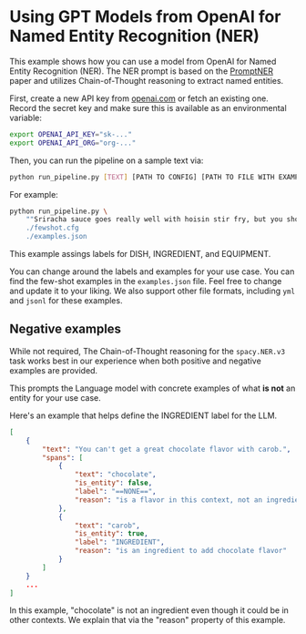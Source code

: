 # Using GPT Models from OpenAI for Named Entity Recognition (NER)

This example shows how you can use a model from OpenAI for Named Entity Recognition (NER). The NER prompt is based on the [PromptNER](https://arxiv.org/abs/2305.15444) paper and utilizes Chain-of-Thought reasoning to extract named entities.

First, create a new API key from [openai.com](https://platform.openai.com/account/api-keys) or fetch an existing one. Record the secret key and make sure this is available as an environmental variable:

```sh
export OPENAI_API_KEY="sk-..."
export OPENAI_API_ORG="org-..."
```

Then, you can run the pipeline on a sample text via:

```sh
python run_pipeline.py [TEXT] [PATH TO CONFIG] [PATH TO FILE WITH EXAMPLES]
```

For example:

```sh
python run_pipeline.py \
    ""Sriracha sauce goes really well with hoisin stir fry, but you should add it after you use the wok." \
    ./fewshot.cfg
    ./examples.json
```

This example assings labels for DISH, INGREDIENT, and EQUIPMENT.

You can change around the labels and examples for your use case. You can find the few-shot examples in the `examples.json` file. Feel free to change and update it to your liking. We also support other file formats, including `yml` and `jsonl` for these examples.

## Negative examples

While not required, The Chain-of-Thought reasoning for the `spacy.NER.v3` task works best in our experience when both positive and negative examples are provided.

This prompts the Language model with concrete examples of what **is not** an entity for your use case.

Here's an example that helps define the INGREDIENT label for the LLM.

```json
[
    {
        "text": "You can't get a great chocolate flavor with carob.",
        "spans": [
            {
                "text": "chocolate",
                "is_entity": false,
                "label": "==NONE==",
                "reason": "is a flavor in this context, not an ingredient"
            },
            {
                "text": "carob",
                "is_entity": true,
                "label": "INGREDIENT",
                "reason": "is an ingredient to add chocolate flavor"
            }
        ]
    }
    ...
]
```

In this example, "chocolate" is not an ingredient even though it could be in other contexts. We explain that via the "reason" property of this example.
